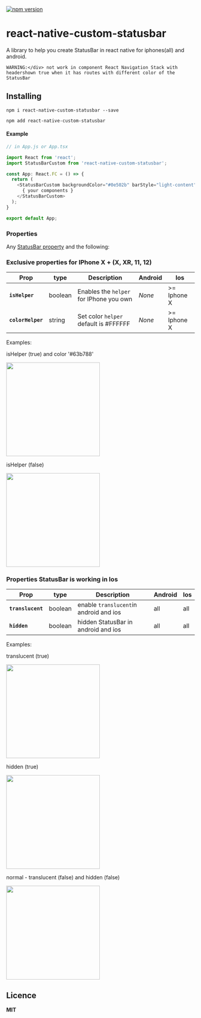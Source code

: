 [![npm version](https://badge.fury.io/js/react-native-custom-statusbar.svg)](https://badge.fury.io/js/react-native-custom-statusbar)

# react-native-custom-statusbar
A library to help you create StatusBar in react native for iphones(all) and android.

`WARNING:</div> not work in component React Navigation Stack with headershown true when it has routes with different color of the StatusBar`

## Installing ##
`npm i react-native-custom-statusbar --save`

`npm add react-native-custom-statusbar`

#### Example ####
```js
// in App.js or App.tsx

import React from 'react';
import StatusBarCustom from 'react-native-custom-statusbar';

const App: React.FC = () => {
  return (
    <StatusBarCustom backgroundColor="#0e502b" barStyle="light-content">
      { your components }
    </StatusBarCustom>
  );
}

export default App;
```

### Properties

Any [StatusBar property](https://reactnative.dev/docs/statusbar) and the following:


### Exclusive properties for IPhone X + (X, XR, 11, 12)

| Prop               | type    | Description                               | Android     | Ios         |
| ------------------ | ------- | ----------------------------------------- | ----------- | ----------- |
| **`isHelper`**     | boolean | Enables the `helper` for IPhone you own   | _None_      | >= Iphone X |
| **`colorHelper`**  | string  | Set color `helper` default is #FFFFFF     | _None_      | >= Iphone X |


Examples:

isHelper (true) and color '#63b788'

<img src="/examples/isHelper_true.png" width="250">

isHelper (false)

<img src="/examples/isHelper_false.png" width="250">

### Properties StatusBar is working in Ios

| Prop               | type    | Description                               | Android     | Ios         |
| ------------------ | ------- | ----------------------------------------- | ----------- | ----------- |
| **`translucent`**  | boolean | enable `translucent`in android and ios    | all         | all         |
| **`hidden`**       | boolean | hidden StatusBar in android and ios       | all         | all         |

Examples:

translucent (true)

<img src="/examples/translucent_true.png" width="250">

hidden (true)

<img src="/examples/hidden_true.png" width="250">

normal - translucent (false) and hidden (false) 

<img src="/examples/normal_statusbar.png" width="250">

## Licence ##
**MIT**
